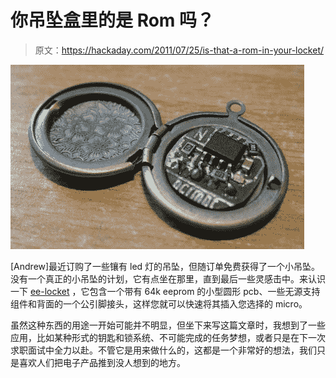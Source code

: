 # 你吊坠盒里的是 Rom 吗？

> 原文：<https://hackaday.com/2011/07/25/is-that-a-rom-in-your-locket/>

![](img/6b21fddcf991aec72318890a9b65351b.png "IMG_1898")

[Andrew]最近订购了一些镶有 led 灯的吊坠，但随订单免费获得了一个小吊坠。没有一个真正的小吊坠的计划，它有点坐在那里，直到最后一些灵感击中。来认识一下 [ee-locket](http://necromant.ath.cx/wp/2011/07/25/ee-locket/) ，它包含一个带有 64k eeprom 的小型圆形 pcb、一些无源支持组件和背面的一个公引脚接头，这样您就可以快速将其插入您选择的 micro。

虽然这种东西的用途一开始可能并不明显，但坐下来写这篇文章时，我想到了一些应用，比如某种形式的钥匙和锁系统、不可能完成的任务梦想，或者只是在下一次求职面试中全力以赴。不管它是用来做什么的，这都是一个非常好的想法，我们只是喜欢人们把电子产品推到没人想到的地方。